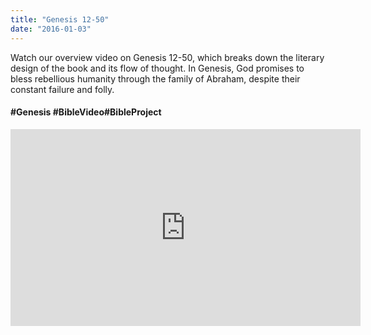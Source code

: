 ```yaml
---
title: "Genesis 12-50"
date: "2016-01-03"
---
```


Watch our overview video on Genesis 12-50, which breaks down the literary design of the book and its flow of thought. In Genesis, God promises to bless rebellious humanity through the family of Abraham, despite their constant failure and folly.

#### #Genesis​ #BibleVideo​ #BibleProject

<iframe width="560" height="315" src="https://www.youtube.com/embed/F4isSyennFo" frameborder="0" allow="accelerometer; autoplay; clipboard-write; encrypted-media; gyroscope; picture-in-picture" allowfullscreen></iframe>
